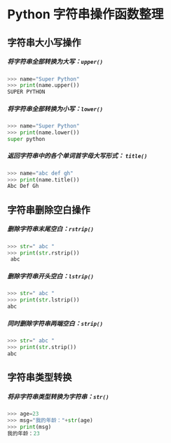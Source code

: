# Python 字符串操作函数整理





## 字符串大小写操作



##### 将字符串全部转换为大写：`upper()`

```python
>>> name="Super Python"
>>> print(name.upper())
SUPER PYTHON
```

##### 将字符串全部转换为小写：`lower()`

```python
>>> name="Super Python"
>>> print(name.lower())
super python
```

##### 返回字符串中的各个单词首字母大写形式： `title()`

```python
>>> name="abc def gh"
>>> print(name.title())
Abc Def Gh
```



## 字符串删除空白操作



##### 删除字符串末尾空白：`rstrip()`

```python
>>> str=" abc "
>>> print(str.rstrip())
 abc
```

##### 删除字符串开头空白：`lstrip()`

```python
>>> str=" abc "
>>> print(str.lstrip())
abc 
```

##### 同时删除字符串两端空白：`strip()`

```python
>>> str=" abc "
>>> print(str.strip())
abc
```



## 字符串类型转换



##### 将非字符串类型转换为字符串：`str()`

```python
>>> age=23
>>> msg="我的年龄："+str(age)
>>> print(msg)
我的年龄：23
```

